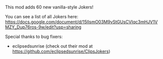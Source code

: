 This mod adds 60 new vanilla-style Jokers!

You can see a list of all Jokers here:
https://docs.google.com/document/d/15lIsmO03M9vStGUsCVIqc3mHJV1VMZY_Dup76ros-9w/edit?usp=sharing

Special thanks to bug fixers:
- eclipsedsunrise (check out their mod at https://github.com/eclipsedsunrise/ClipsJokers)
